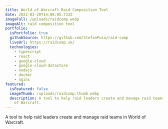 ```yaml
---
title: World of Warcraft Raid Composition Tool
date: 2022-03-20T14:08:05.733Z
imageFull: /uploads/raidcomp.webp
imageAlt: raid composition tool
portfolio:
  isPortfolio: true
  githubSource: https://github.com/StefanPuia/raid-comp
  liveUrl: https://raidcomp.uk/
  technologies:
    - typescript
    - react
    - google-cloud
    - google-cloud-datastore
    - nodejs
    - docker
    - nginx
featured:
  isFeatured: false
  imageThumb: /uploads/raidcomp.thumb.webp
  description: A tool to help raid leaders create and manage raid teams in World
    of Warcraft.
---
```


A tool to help raid leaders create and manage raid teams in World of Warcraft.
